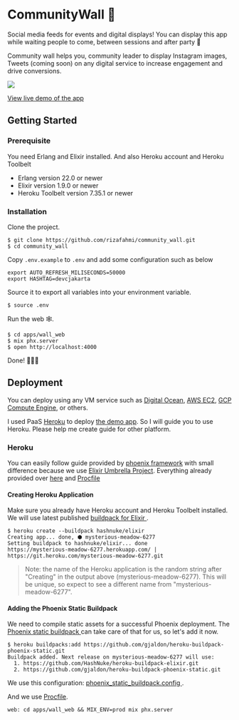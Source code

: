 # CommunityWall 🧱

Social media feeds for events and digital displays! You can display this app while waiting people to come, between sessions and after party 🎉

Community wall helps you, community leader to display Instagram images, Tweets (coming soon) on any digital service to increase engagement and drive conversions.

![](./communitywall.gif)

[View live demo of the app](https://communitywall.herokuapp.com/)

## Getting Started

### Prerequisite

You need Erlang and Elixir installed. And also Heroku account and Heroku Toolbelt

* Erlang version 22.0 or newer
* Elixir version 1.9.0 or newer
* Heroku Toolbelt version 7.35.1 or newer

### Installation

Clone the project.
```
$ git clone https://github.com/rizafahmi/community_wall.git
$ cd community_wall
```

Copy `.env.example` to `.env` and add some configuration such as below

```
export AUTO_REFRESH_MILISECONDS=50000
export HASHTAG=devcjakarta
```

Source it to export all variables into your environment variable.

```
$ source .env
```

Run the web 🕸️.

```
$ cd apps/wall_web
$ mix phx.server
$ open http://localhost:4000
```

Done! 🎉🎉🎉

## Deployment

You can deploy using any VM service such as [Digital Ocean](https://m.do.co/c/ccb8fe03d9f6), [AWS EC2](https://aws.amazon.com/ec2/), [GCP Compute Engine](https://cloud.google.com/compute/), or others.

I used PaaS [Heroku](https://heroku.com) to deploy [the demo app](https://communitywall.herokuapp.com). So I will guide you to use Heroku. Please help me create guide for other platform.

### Heroku

You can easily follow guide provided by [phoenix framework](https://hexdocs.pm/phoenix/heroku.html#content) with small difference because we use [Elixir Umbrella Project](https://elixir-lang.org/getting-started/mix-otp/dependencies-and-umbrella-projects.html). Everything already provided over [here](./phoenix_static_buildpack.config) and [Procfile](./Procfile)

#### Creating Heroku Application

Make sure you already have Heroku account and Heroku Toolbelt installed. We will use latest published [ buildpack for Elixir ](https://github.com/HashNuke/heroku-buildpack-elixir).

```
$ heroku create --buildpack hashnuke/elixir
Creating app... done, ⬢ mysterious-meadow-6277
Setting buildpack to hashnuke/elixir... done
https://mysterious-meadow-6277.herokuapp.com/ | https://git.heroku.com/mysterious-meadow-6277.git
```
> Note: the name of the Heroku application is the random string after "Creating" in the output above (mysterious-meadow-6277). This will be unique, so expect to see a different name from "mysterious-meadow-6277".


#### Adding the Phoenix Static Buildpack

We need to compile static assets for a successful Phoenix deployment. The [ Phoenix static buildpack ](https://github.com/gjaldon/heroku-buildpack-phoenix-static) can take care of that for us, so let's add it now.

```
$ heroku buildpacks:add https://github.com/gjaldon/heroku-buildpack-phoenix-static.git
Buildpack added. Next release on mysterious-meadow-6277 will use:
  1. https://github.com/HashNuke/heroku-buildpack-elixir.git
  2. https://github.com/gjaldon/heroku-buildpack-phoenix-static.git
```

We use this configuration: [ phoenix_static_buildpack.config ](./phoenix_static_buildpack.config).

And we use [Procfile](./Procfile).

```
web: cd apps/wall_web && MIX_ENV=prod mix phx.server
```
